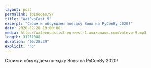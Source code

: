 ```yaml
---
layout: post
permalink: episodes/9/
title: "WatEvoCast 9"
excerpt: "Стоим и обсуждаем поездку Вовы на PyConBy 2020!"
date: 2020-02-28 19:00:00
media: http://watevocast.s3-eu-west-1.amazonaws.com/watevo-9.mp3
length: 31271088
duration: "00:28:39"
explicit: "no"
---
```


Стоим и обсуждаем поездку Вовы на PyConBy 2020!

